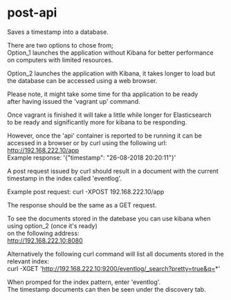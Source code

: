 # post-api
Saves a timestamp into a database.

There are two options to chose from;  
Option_1 launches the application without Kibana for better performance  
on computers with limited resources.

Option_2 launches the application with Kibana, it takes longer to load but  
the database can be accessed using a web browser.

Please note, it might take some time for tha application to be ready  
after having issued the 'vagrant up' command.  

Once vagrant is finished it will take a little while longer for Elasticsearch  
to be ready and significantly more for kibana to be responding.  

However, once the 'api' container is reported to be running it can be  
accessed in a browser or by curl using the following url:  
http://192.168.222.10/app  
Example response: '{"timestamp": "26-08-2018 20:20:11"}'

A post request issued by curl should result in a document with the current  
timestamp in the index called 'eventlog'.

Example post request:
curl -XPOST 192.168.222.10/app  

The response should be the same as a GET request.

To see the documents stored in the datebase you can use kibana when using option_2 (once it's ready)  
on the following address:  
http://192.168.222.10:8080

Alternatively the following curl command will list all documents stored in the relevant index:  
curl -XGET 'http://192.168.222.10:9200/eventlog/_search?pretty=true&q=*'

When promped for the index pattern, enter 'eventlog'.  
The timestamp documents can then be seen under the discovery tab.
